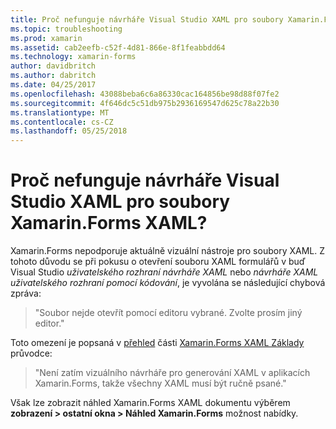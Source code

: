 ```yaml
---
title: Proč nefunguje návrháře Visual Studio XAML pro soubory Xamarin.Forms XAML?
ms.topic: troubleshooting
ms.prod: xamarin
ms.assetid: cab2eefb-c52f-4d81-866e-8f1feabbdd64
ms.technology: xamarin-forms
author: davidbritch
ms.author: dabritch
ms.date: 04/25/2017
ms.openlocfilehash: 43088beba6c6a86330cac164856be98d88f07fe2
ms.sourcegitcommit: 4f646dc5c51db975b2936169547d625c78a22b30
ms.translationtype: MT
ms.contentlocale: cs-CZ
ms.lasthandoff: 05/25/2018
---
```

# <a name="why-doesnt-the-visual-studio-xaml-designer-work-for-xamarinforms-xaml-files"></a>Proč nefunguje návrháře Visual Studio XAML pro soubory Xamarin.Forms XAML?

Xamarin.Forms nepodporuje aktuálně vizuální nástroje pro soubory XAML. Z tohoto důvodu se při pokusu o otevření souboru XAML formulářů v buď Visual Studio *uživatelského rozhraní návrháře XAML* nebo *návrháře XAML uživatelského rozhraní pomocí kódování*, je vyvolána se následující chybová zpráva:

> "Soubor nejde otevřít pomocí editoru vybrané. Zvolte prosím jiný editor."

Toto omezení je popsaná v [přehled](~/xamarin-forms/xaml/xaml-basics/index.md#Overview) části [Xamarin.Forms XAML Základy](~/xamarin-forms/xaml/xaml-basics/index.md) průvodce:

> "Není zatím vizuálního návrháře pro generování XAML v aplikacích Xamarin.Forms, takže všechny XAML musí být ručně psané."

Však lze zobrazit náhled Xamarin.Forms XAML dokumentu výběrem **zobrazení > ostatní okna > Náhled Xamarin.Forms** možnost nabídky.
